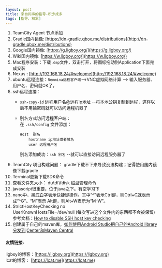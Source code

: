 ```yaml
---
layout: post
title: 来自同事的指导-积少成多
tags: [指导、积累]
---
```

1. TeamCity Agent 节点添加      
2. Gradle国内镜像: [https://dn-gradle.qbox.me/distributions](http://dn-gradle.qbox.me/distributions)   
3. Google国内镜像: [https://g.ligboy.org/](https://g.ligboy.org/)     
4. Wiki国内镜像: [https://w.ligboy.org/](https://w.ligboy.org/)  
5. Mac程序安装：下载`.dmp`文件，双击打开，将图标拖动到Application下面完成安装  
6. Nexus : [http://192.168.18.24/#welcome](http://192.168.18.24/#welcome)
7. ubuntu远程连接：`Remmina远程客户端`-->VNC虚拟网络计算 --> 输入服务器、用户名、密码就OK了。 
8. ssh远程连接：    
   * `ssh-copy-id` 远程用户名@远程ip地址 --将本地公钥复制到远程，这样以后不用输密码就可以访问远程机器了  
   * 别名方式访问远程客户端：  
     在 `.ssh/config` 文件添加： 
      
         Host  别名  
             hostname ip地址或者域名  
             user 远程用户名 
               
     别名添加成功：`ssh 别名`  --就可以直接访问远程服务器了    
9. TeamCity 项目构建问题： gradle下载不下来导致没法构建；记得使用国内镜像下载gradle  
10. Terminal更新下载SDK命令
11. 查看文件夹大小： du\df\fdisk  磁盘管理命令   
12. javascript很重要，位于java之下。有空学习下
13. nano中，黑底白字表示快捷键操作。其中“^”表示Ctrl键，则Ctrl+G就表示成“^G”。“M”表示 Alt键，则Alt+W表示为“M-W”。  
14. StrictHostKeyChecking no  
    UserKnownHostsFile=/dev/null (每次写进这个文件内的东西都不会被保留)  
    参考文档：[How to disable SSH host key checking](http://linuxcommando.blogspot.kr/2008/10/how-to-disable-ssh-host-key-checking.html)
15. 创建属于自己的maven库。[如何使用Android Studio把自己的Android library分发到jCenter和Maven Central](https://github.com/hehonghui/android-tech-frontier/blob/master/issue-17/%E5%A6%82%E4%BD%95%E4%BD%BF%E7%94%A8Android-Studio%E6%8A%8A%E8%87%AA%E5%B7%B1%E7%9A%84Android-library%E5%88%86%E5%8F%91%E5%88%B0jCenter%E5%92%8CMaven-Central.md)

#### 友情链接:  
ligboy的博客：[https://ligboy.org](https://ligboy.org)  
lcat的博客： [https://lcat.me](https://lcat.me)